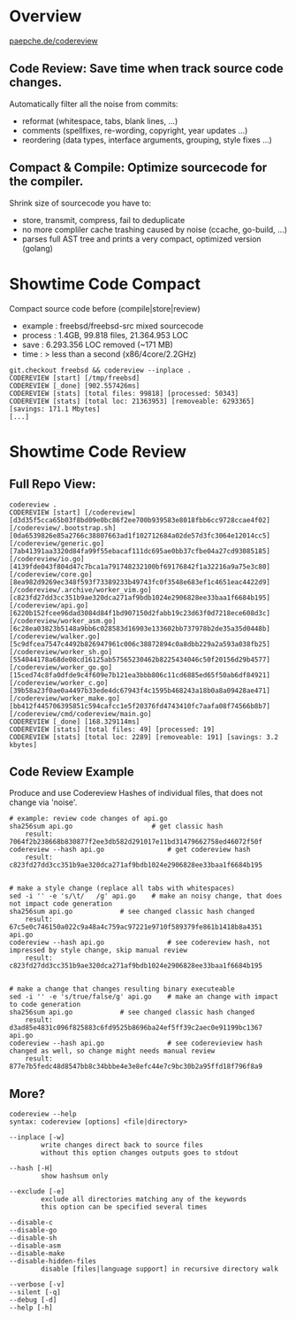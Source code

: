 # Overview

[paepche.de/codereview](https://paepcke.de/codereview)

## Code Review: Save time when track source code changes.

Automatically filter all the noise from commits:
- reformat (whitespace, tabs, blank lines, ...)
- comments (spellfixes, re-wording, copyright, year updates ...)
- reordering (data types, interface arguments, grouping, style fixes ...)

## Compact & Compile: Optimize sourcecode for the compiler.

Shrink size of sourcecode you have to:
- store, transmit, compress, fail to deduplicate
- no more compliler cache trashing caused by noise (ccache, go-build, ...)
- parses full AST tree and prints a very compact, optimized version (golang)

# Showtime Code Compact

Compact source code before (compile|store|review)

- example : freebsd/freebsd-src mixed sourcecode
- process : 1.4GB, 99.818 files, 21.364.953 LOC
- save    : 6.293.356 LOC removed (~171 MB) 
- time    : > less than a second (x86/4core/2.2GHz)

```Shell
git.checkout freebsd && codereview --inplace .
CODEREVIEW [start] [/tmp/freebsd] 
CODEREVIEW [_done] [902.557426ms]
CODEREVIEW [stats] [total files: 99818] [processed: 50343]
CODEREVIEW [stats] [total loc: 21363953] [removeable: 6293365] [savings: 171.1 Mbytes]
[...]
```
# Showtime Code Review 

## Full Repo View: 

```Shell
codereview .
CODEREVIEW [start] [/codereview] 
[d3d35f5cca65b03f8bd09e0bc86f2ee700b939583e8018fbb6cc9728ccae4f02] [/codereview/.bootstrap.sh]
[0da6539826e85a2766c38807663ad1f102712684a02de57d3fc3064e12014cc5] [/codereview/generic.go]
[7ab41391aa3320d84fa99f55ebacaf111dc695ae0bb37cfbe04a27cd93085185] [/codereview/io.go]
[4139fde043f804d47c7bca1a791748232100bf69176842f1a32216a9a75e3c80] [/codereview/core.go]
[8ea982d9269ec348f593f73389233b49743fc0f3548e683ef1c4651eac4422d9] [/codereview/.archive/worker_vim.go]
[c823fd27dd3cc351b9ae320dca271af9bdb1024e2906828ee33baa1f6684b195] [/codereview/api.go]
[6220b152fcee96dad3084d84f1bd907150d2fabb19c23d63f0d7218ece608d3c] [/codereview/worker_asm.go]
[6c28ea03823b5148a9bb6c028583d16903e133602bb737978b2de35a35d0448b] [/codereview/walker.go]
[5c9dfcea7547c4492b826947961c006c38872894c0a8dbb229a2a593a038fb25] [/codereview/worker_sh.go]
[554044178a68de08cd16125ab57565230462b8225434046c50f20156d29b4577] [/codereview/worker_go.go]
[15ced74c8fa0dfde9c4f609e7b121ea3bbb806c11cd6885ed65f50ab6df84921] [/codereview/worker_c.go]
[39b58a23f0ae0a4497b33ede4dc67943f4c1595b468243a18b0a8a09428ae471] [/codereview/worker_make.go]
[bb412f445706395851c594cafcc1e5f20376fd4743410fc7aafa08f74566b8b7] [/codereview/cmd/codereview/main.go]
CODEREVIEW [_done] [168.329114ms]
CODEREVIEW [stats] [total files: 49] [processed: 19]
CODEREVIEW [stats] [total loc: 2289] [removeable: 191] [savings: 3.2 kbytes]
```

## Code Review Example 

Produce and use Codereview Hashes of individual files, that does not change via 'noise'.

```Shell
# example: review code changes of api.go
sha256sum api.go                 	# get classic hash
	result: 7064f2b238668b830877f2ee3db582d291017e11bd31479662758ed46072f50f 
codereview --hash api.go                # get codereview hash
	result: c823fd27dd3cc351b9ae320dca271af9bdb1024e2906828ee33baa1f6684b195


# make a style change (replace all tabs with whitespaces)
sed -i '' -e 's/\t/   /g' api.go 	# make an noisy change, that does not impact code generation
sha256sum api.go		 	# see changed classic hash changed 
	result: 67c5e0c746150a022c9a48a4c759ac97221e9710f589379fe861b1418b8a4351  api.go
codereview --hash api.go                # see codereview hash, not impressed by style change, skip manual review
	result: c823fd27dd3cc351b9ae320dca271af9bdb1024e2906828ee33baa1f6684b195


# make a change that changes resulting binary executeable 
sed -i '' -e 's/true/false/g' api.go	# make an change with impact to code generation 
sha256sum api.go		 	# see changed classic hash changed 
	result: d3ad85e4831c096f825883c6fd9525b8696ba24ef5ff39c2aec0e91199bc1367  api.go
codereview --hash api.go                # see coderevieview hash changed as well, so change might needs manual review
	result: 877e7b5fedc48d8547bb8c34bbbe4e3e8efc44e7c9bc30b2a95ffd18f796f8a9
```


## More?

```Shell
codereview --help
syntax: codereview [options] <file|directory>

--inplace [-w]
		write changes direct back to source files
		without this option changes outputs goes to stdout

--hash [-H]
		show hashsum only

--exclude [-e]
		exclude all directories matching any of the keywords
		this option can be specified several times

--disable-c
--disable-go
--disable-sh
--disable-asm
--disable-make
--disable-hidden-files
		disable [files|language support] in recursive directory walk

--verbose [-v]
--silent [-q]
--debug [-d]
--help [-h]

```
